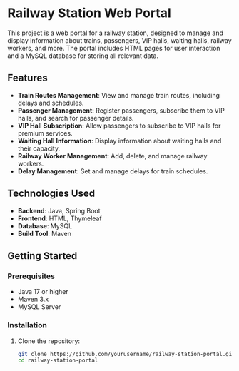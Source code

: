 # Railway Station Web Portal

This project is a web portal for a railway station, designed to manage and display information about trains, passengers, VIP halls, waiting halls, railway workers, and more. The portal includes HTML pages for user interaction and a MySQL database for storing all relevant data.

## Features

- **Train Routes Management**: View and manage train routes, including delays and schedules.
- **Passenger Management**: Register passengers, subscribe them to VIP halls, and search for passenger details.
- **VIP Hall Subscription**: Allow passengers to subscribe to VIP halls for premium services.
- **Waiting Hall Information**: Display information about waiting halls and their capacity.
- **Railway Worker Management**: Add, delete, and manage railway workers.
- **Delay Management**: Set and manage delays for train schedules.

## Technologies Used

- **Backend**: Java, Spring Boot
- **Frontend**: HTML, Thymeleaf
- **Database**: MySQL
- **Build Tool**: Maven

## Getting Started

### Prerequisites

- Java 17 or higher
- Maven 3.x
- MySQL Server

### Installation

1. Clone the repository:
   ```bash
   git clone https://github.com/yourusername/railway-station-portal.git
   cd railway-station-portal
